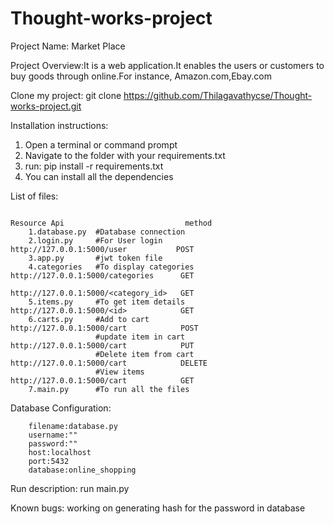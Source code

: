# Thought-works-project

Project Name: Market Place

Project Overview:It is a web application.It enables the users or customers to buy goods through online.For instance,
Amazon.com,Ebay.com


Clone my project: git clone https://github.com/Thilagavathycse/Thought-works-project.git


Installation instructions:

   1. Open a terminal or command prompt
   2. Navigate to the folder with your requirements.txt
   3. run: pip install -r requirements.txt
   4. You can install  all the dependencies

List of files: 
                                                                   
                                                                   Resource Api                           method                    
        1.database.py  #Database connection
        2.login.py     #For User login                                  http://127.0.0.1:5000/user           POST
        3.app.py       #jwt token file                                  
        4.categories   #To display categories                           http://127.0.0.1:5000/categories      GET
                                                                        http://127.0.0.1:5000/<category_id>   GET
        5.items.py     #To get item details                             http://127.0.0.1:5000/<id>            GET
        6.carts.py     #Add to cart                                     http://127.0.0.1:5000/cart            POST
                       #update item in cart                             http://127.0.0.1:5000/cart            PUT
                       #Delete item from cart                           http://127.0.0.1:5000/cart            DELETE
                       #View items                                      http://127.0.0.1:5000/cart            GET
        7.main.py      #To run all the files
Database Configuration:

        filename:database.py
        username:""
        password:""
        host:localhost
        port:5432
        database:online_shopping
        
        
 Run description:
       run main.py
       
Known bugs:
working on generating hash for the password in database 
              